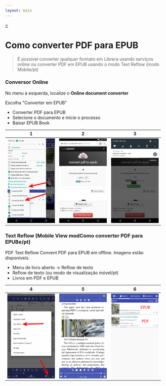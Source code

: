 ```yaml
---
layout: main
---
```

[<](/wiki/faq/pt)

# Como converter PDF para EPUB

> É possível converter qualquer formato em Librera usando serviços online ou converter PDF em EPUB usando o modo Text Reflow (modo Mobile/pt)

### Conversor Online

No menu à esquerda, localize o __Online document converter__

Escolha &quot;Converter em EPUB&quot;

* Converter PDF para EPUB
* Selecione o documento e inicie o processo
* Baixar EPUB Book

|1|2|3|
|-|-|-|
|![](1.png)|![](2.png)|![](3.png)|


### Text Reflow (Mobile View modComo converter PDF para EPUBe/pt)

PDF Text Reflow Convent PDF para EPUB em offline.
Imagens estão disponíveis.

* Menu de livro aberto -&gt; Reflow de texto
* Reflow de texto (ou modo de visualização móvel/pt)
* Livros em PDF e EPUB

|4|5|6|
|-|-|-|
|![](4.png)|![](5.png)|![](6.png)|



